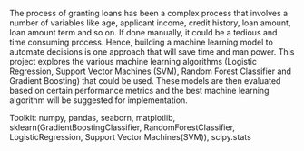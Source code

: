 The process of granting loans has been a complex process that involves a number of variables like age, applicant income, 
credit history, loan amount, loan amount term and so on. If done manually, it could be a tedious and time consuming 
process. Hence, building a machine learning model to automate decisions is one approach that will save time and man power. 
This project explores the various machine learning algorithms (Logistic Regression, Support Vector Machines (SVM), 
Random Forest Classifier and Gradient Boosting) that could be used. These models are then evaluated based on certain 
performance metrics and the best machine learning algorithm will be suggested for implementation.

Toolkit: numpy, pandas, seaborn, matplotlib, sklearn(GradientBoostingClassifier, RandomForestClassifier, 
LogisticRegression, Support Vector Machines(SVM)), scipy.stats

